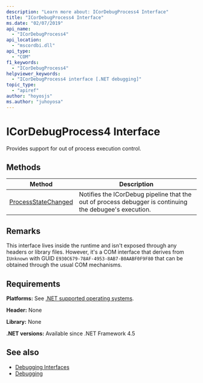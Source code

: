 ```yaml
---
description: "Learn more about: ICorDebugProcess4 Interface"
title: "ICorDebugProcess4 Interface"
ms.date: "02/07/2019"
api_name:
  - "ICorDebugProcess4"
api_location:
  - "mscordbi.dll"
api_type:
  - "COM"
f1_keywords:
  - "ICorDebugProcess4"
helpviewer_keywords:
  - "ICorDebugProcess4 interface [.NET debugging]"
topic_type:
  - "apiref"
author: "hoyosjs"
ms.author: "juhoyosa"
---
```

# ICorDebugProcess4 Interface

Provides support for out of process execution control.

## Methods

| Method                                                                 | Description |
|------------------------------------------------------------------------|-------------|
| [ProcessStateChanged](icordebugprocess4-processstatechanged-method.md) | Notifies the ICorDebug pipeline that the out of process debugger is continuing the debugee's execution. |

## Remarks

This interface lives inside the runtime and isn't exposed through any headers or library files. However, it's a COM interface that derives from `IUnknown` with GUID `E930C679-78AF-4953-8AB7-B0AABF0F9F80` that can be obtained through the usual COM mechanisms.

## Requirements

**Platforms:** See [.NET supported operating systems](https://github.com/dotnet/core/blob/main/os-lifecycle-policy.md).

**Header:** None

**Library:** None

**.NET versions:** Available since .NET Framework 4.5

## See also

- [Debugging Interfaces](debugging-interfaces.md)
- [Debugging](index.md)
